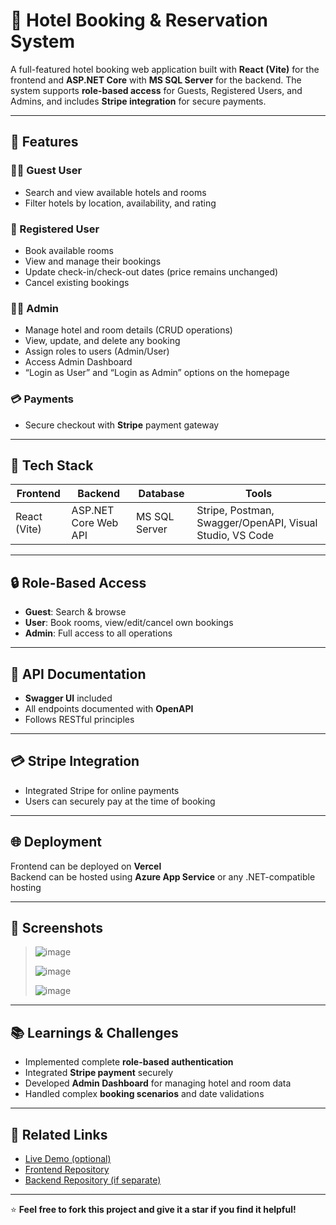# 🏨 Hotel Booking & Reservation System

A full-featured hotel booking web application built with **React (Vite)** for the frontend and **ASP.NET Core** with **MS SQL Server** for the backend. The system supports **role-based access** for Guests, Registered Users, and Admins, and includes **Stripe integration** for secure payments.

---

## 📌 Features

### 🧑‍💼 Guest User
- Search and view available hotels and rooms
- Filter hotels by location, availability, and rating

### 👤 Registered User
- Book available rooms
- View and manage their bookings
- Update check-in/check-out dates (price remains unchanged)
- Cancel existing bookings

### 👨‍💼 Admin
- Manage hotel and room details (CRUD operations)
- View, update, and delete any booking
- Assign roles to users (Admin/User)
- Access Admin Dashboard
- “Login as User” and “Login as Admin” options on the homepage

### 💳 Payments
- Secure checkout with **Stripe** payment gateway

---

## 🔧 Tech Stack

| Frontend | Backend | Database | Tools |
|----------|---------|----------|-------|
| React (Vite) | ASP.NET Core Web API | MS SQL Server | Stripe, Postman, Swagger/OpenAPI, Visual Studio, VS Code |

---


## 🔒 Role-Based Access

- **Guest**: Search & browse
- **User**: Book rooms, view/edit/cancel own bookings
- **Admin**: Full access to all operations

---

## 🧪 API Documentation

- **Swagger UI** included
- All endpoints documented with **OpenAPI**
- Follows RESTful principles

---

## 💳 Stripe Integration

- Integrated Stripe for online payments
- Users can securely pay at the time of booking

---

## 🌐 Deployment

Frontend can be deployed on **Vercel**  
Backend can be hosted using **Azure App Service** or any .NET-compatible hosting

---

## 📸 Screenshots

> ![image](https://github.com/user-attachments/assets/f1bcb64b-80cb-4f37-b129-9a4295f1afb7)
>
> ![image](https://github.com/user-attachments/assets/ddbba757-1550-4659-9e99-e29647c2a57a)
>
> ![image](https://github.com/user-attachments/assets/35a7984a-1d06-498e-890f-243a48b0d087)




---

## 📚 Learnings & Challenges

- Implemented complete **role-based authentication**
- Integrated **Stripe payment** securely
- Developed **Admin Dashboard** for managing hotel and room data
- Handled complex **booking scenarios** and date validations

---

## 📎 Related Links

- [Live Demo (optional)](https://your-deployment-link.com)
- [Frontend Repository](https://github.com/CharuTamar/Hotel-Booking-Reservation-System)
- [Backend Repository (if separate)](https://github.com/CharuTamar/Hotel-Booking-Reservation-System-API)


---

⭐ **Feel free to fork this project and give it a star if you find it helpful!**



